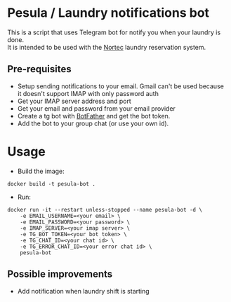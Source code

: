 # Pesula / Laundry notifications bot

This is a script that uses Telegram bot for notify you when your laundry is done.  
It is intended to be used with the [Nortec](https://vuoronvaraus.fi) laundry reservation system.

## Pre-requisites
- Setup sending notifications to your email. Gmail can't be used because it doesn't support IMAP with only password auth
- Get your IMAP server address and port
- Get your email and password from your email provider
- Create a tg bot with [BotFather](https://t.me/botfather) and get the bot token.
- Add the bot to your group chat (or use your own id).

# Usage
- Build the image:
```shell
docker build -t pesula-bot .
```

- Run:
```shell
docker run -it --restart unless-stopped --name pesula-bot -d \
    -e EMAIL_USERNAME=<your email> \
    -e EMAIL_PASSWORD=<your password> \
    -e IMAP_SERVER=<your imap server> \
    -e TG_BOT_TOKEN=<your bot token> \
    -e TG_CHAT_ID=<your chat id> \
    -e TG_ERROR_CHAT_ID=<your error chat id> \
    pesula-bot
```


## Possible improvements
- Add notification when laundry shift is starting
